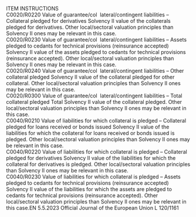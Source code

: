  
ITEM  INSTRUCTIONS  
C0020/R0220  Value of guarantee/col ­
lateral/contingent 
liabilities – Collateral 
pledged for derivatives  Solvency II value of the collaterals pledged for derivatives. 
Other local/sectoral valuation principles than Solvency II ones may be relevant in this 
case.  
C0020/R0230  Value of guarantee/col ­
lateral/contingent 
liabilities – Assets 
pledged to cedants for 
technical provisions 
(reinsurance accepted)  Solvency II value of the assets pledged to cedants for technical provisions (reinsurance 
accepted). 
Other local/sectoral valuation principles than Solvency II ones may be relevant in this 
case.  
C0020/R0240  Value of guarantee/col ­
lateral/contingent 
liabilities – Other 
collateral pledged  Solvency II value of the collateral pledged for other collateral. 
Other local/sectoral valuation principles than Solvency II ones may be relevant in this 
case.  
C0020/R0300  Value of guarantee/col ­
lateral/contingent 
liabilities – Total 
collateral pledged  Total Solvency II value of the collateral pledged. 
Other local/sectoral valuation principles than Solvency II ones may be relevant in this 
case.  
C0040/R0210  Value of liabilities for 
which collateral is 
pledged – Collateral 
pledged for loans 
received or bonds issued  Solvency II value of the liabilities for which the collateral for loans received or bonds 
issued is pledged. 
Other local/sectoral valuation principles than Solvency II ones may be relevant in this 
case.  
C0040/R0220  Value of liabilities for 
which collateral is 
pledged – Collateral 
pledged for derivatives  Solvency II value of the liabilities for which the collateral for derivatives is pledged. 
Other local/sectoral valuation principles than Solvency II ones may be relevant in this 
case.  
C0040/R0230  Value of liabilities for 
which collateral is 
pledged – Assets pledged 
to cedants for technical 
provisions (reinsurance 
accepted)  Solvency II value of the liabilities for which the assets are pledged to cedants for 
technical provisions (reinsurance accepted). 
Other local/sectoral valuation principles than Solvency II ones may be relevant in this 
case.EN  5.5.2023 Official Journal of the European Union L 120/1161